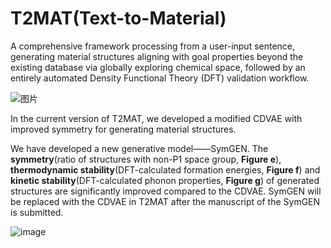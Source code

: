 # T2MAT(Text-to-Material)


  A comprehensive framework processing from a user-input sentence, generating material structures aligning with goal properties beyond the existing database via globally exploring chemical space, followed by an entirely automated Density Functional Theory (DFT) validation workflow.
  
  
![图片](https://github.com/szl666/T2MAT/assets/44625390/d5949dce-34d3-481f-9f39-eac0ce534625)


In the current version of T2MAT, we developed a modified CDVAE with improved symmetry for generating material structures. 

We have developed a new generative model——SymGEN. The **symmetry**(ratio of structures with non-P1 space group, **Figure e**), **thermodynamic stability**(DFT-calculated formation energies, **Figure f**) and **kinetic stability**(DFT-calculated phonon properties, **Figure g**) of generated structures are significantly improved compared to the CDVAE. SymGEN will be replaced with the CDVAE in T2MAT after the manuscript of the SymGEN is submitted.


![image](https://github.com/szl666/inverse_design/assets/44625390/0e5c0aff-6840-4cd6-a5a9-df32d1613f3b)
